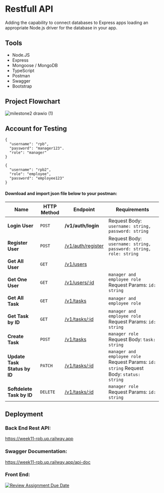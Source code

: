 # Restfull API
Adding the capability to connect databases to Express apps loading an appropriate Node.js driver for the database in your app.

## Tools
- Node.JS
- Express
- Mongoose / MongoDB
- TypeScript
- Postman
- Swagger
- Bootstrap

## Project Flowchart <br>
![milestone2 drawio (1)](https://github.com/RevoU-FSSE-2/week-11-RPrasetyoB/assets/129088807/0f662742-6e7f-450c-961a-6c3cd2248b47)

## Account for Testing
```
{
  "username": "rpb",
  "password": "manager123".
  "role": "manager" 
}
```
```
{
  "username": "rpb2",
  "role": "employee",
  "password": "employee123"  
}
```

#### Download and import json file below to your postman: <br>



| Name                                | HTTP Method | Endpoint                                                   | Requirements                                                                                                        |
| ----------------------------------- | ----------- | ---------------------------------------------------------- | ------------------------------------------------------------------------------------------------------------------- |
| **Login User**                      | `POST`      | <b>/v1/auth/login</b>    | Request Body: `username: string, password: string`                                                                  |
| **Register User**                   | `POST`      | [/v1/auth/register](https://week11-rpb.up.railway.app/) | Request Body: `username: string, password: string, role: string`                                                    |
| **Get All User**                   | `GET`       | [/v1/users](https://week11-rpb.up.railway.app/)         |
| **Get One User**                   | `GET`       | [/v1/users/:id](https://week11-rpb.up.railway.app/)         | `manager and employee role`  Request Params: `id: string`  
| **Get All Task**               | `GET`       | [/v1/tasks](https://week11-rpb.up.railway.app/)     |  `manager and employee role`
| **Get Task by ID**             | `GET`       | [/v1/tasks/:id](https://week11-rpb.up.railway.app/)  | `manager and employee role`  Request Params: `id: string`                                                                                        |
| **Create Task**                 | `POST`      | [/v1/tasks](https://week11-rpb.up.railway.app/)      | `manager role` Request Body: `task: string`                                          |
| **Update Task Status by ID**    | `PATCH`     | [/v1/tasks/:id](https://week11-rpb.up.railway.app/)  | `manager and employee role` Request Params: `id: string`  Request Body: `status: string`                                                                                   |
| **Softdelete Task by ID**           | `DELETE`    | [/v1/tasks/:id](https://week11-rpb.up.railway.app/)  | `manager role`  Request Params: `id: string`                                                                                     |

## Deployment
### Back End Rest API: <br>
https://week11-rpb.up.railway.app

### Swagger Documentation: <br>
https://week11-rpb.up.railway.app/api-doc

### Front End: <br>




[![Review Assignment Due Date](https://classroom.github.com/assets/deadline-readme-button-24ddc0f5d75046c5622901739e7c5dd533143b0c8e959d652212380cedb1ea36.svg)](https://classroom.github.com/a/XqBuIcOG)
